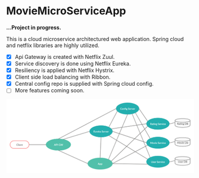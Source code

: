 # MovieMicroServiceApp

**...Project in progress.**

This is a cloud microservice architectured web application. Spring cloud and netflix libraries are highly utilized.

- [x] Api Gateway is created with Netflix Zuul.
- [x] Service discovery is done using Netflix Eureka.
- [x] Resiliency is applied with Netflix Hystrix.
- [x] Client side load balancing with Ribbon.
- [x] Central config repo is supplied with Spring cloud config.
- [ ] More features coming soon.

![UML Diagram](https://github.com/Yunukas/MovieMicroServiceApp/blob/master/Diagram.png)

